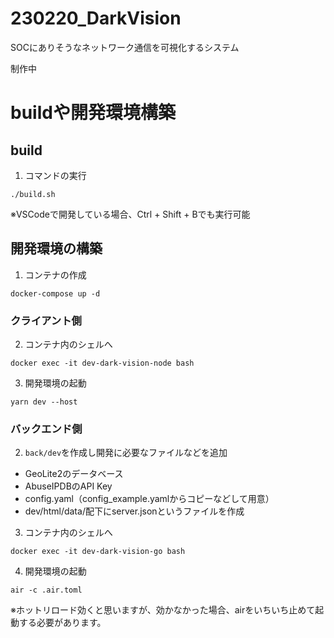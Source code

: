# 230220_DarkVision
SOCにありそうなネットワーク通信を可視化するシステム

制作中

# buildや開発環境構築
## build
1. コマンドの実行
  ```
  ./build.sh
  ```

※VSCodeで開発している場合、Ctrl + Shift + Bでも実行可能

## 開発環境の構築
1. コンテナの作成
  ```
  docker-compose up -d
  ```

### クライアント側
2. コンテナ内のシェルへ
  ```
  docker exec -it dev-dark-vision-node bash
  ```

3. 開発環境の起動
  ```
  yarn dev --host
  ```

### バックエンド側
2. ```back/dev```を作成し開発に必要なファイルなどを追加
  - GeoLite2のデータベース
  - AbuseIPDBのAPI Key
  - config.yaml（config_example.yamlからコピーなどして用意）
  - dev/html/data/配下にserver.jsonというファイルを作成

3. コンテナ内のシェルへ
  ```
  docker exec -it dev-dark-vision-go bash
  ```

4. 開発環境の起動
  ```
  air -c .air.toml
  ```

※ホットリロード効くと思いますが、効かなかった場合、airをいちいち止めて起動する必要があります。